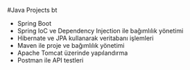 #Java Projects bt
 - Spring Boot 
- Spring IoC  ve Dependency Injection ile bağımlılık yönetimi
- Hibernate ve JPA kullanarak veritabanı işlemleri
- Maven ile proje  ve bağımlılık yönetimi
- Apache Tomcat üzerinde yapılandırma
- Postman ile API testleri

